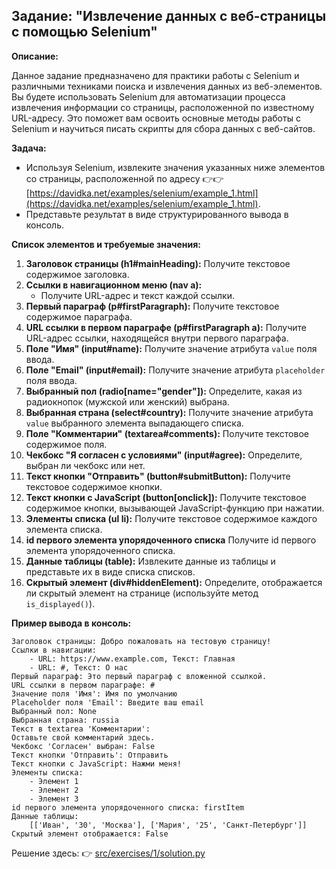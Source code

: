 ## Задание: "Извлечение данных с веб-страницы с помощью Selenium"

**Описание:**

Данное задание предназначено для практики работы с Selenium и различными техниками поиска и извлечения данных из веб-элементов.
Вы будете использовать Selenium для автоматизации процесса извлечения информации со страницы, 
расположенной по известному URL-адресу. Это поможет вам освоить основные методы работы с Selenium и научиться писать скрипты для 
сбора данных с веб-сайтов.

**Задача:**

- Используя Selenium, извлеките значения указанных ниже элементов со страницы, 
расположенной по адресу 👉👉 [https://davidka.net/examples/selenium/example_1.html](https://davidka.net/examples/selenium/example_1.html). 
- Представьте результат в виде структурированного вывода в консоль.

**Список элементов и требуемые значения:**

1.  **Заголовок страницы (h1#mainHeading):** Получите текстовое содержимое заголовка.
2.  **Ссылки в навигационном меню (nav a):**
    *   Получите URL-адрес и текст каждой ссылки.
3.  **Первый параграф (p#firstParagraph):** Получите текстовое содержимое параграфа.
4.  **URL ссылки в первом параграфе (p#firstParagraph a):** Получите URL-адрес ссылки, находящейся внутри первого параграфа.
5.  **Поле "Имя" (input#name):** Получите значение атрибута `value` поля ввода.
6.  **Поле "Email" (input#email):** Получите значение атрибута `placeholder` поля ввода.
7.  **Выбранный пол (radio[name="gender"]):** Определите, какая из радиокнопок (мужской или женский) выбрана.
8.  **Выбранная страна (select#country):** Получите значение атрибута `value` выбранного элемента выпадающего списка.
9.  **Поле "Комментарии" (textarea#comments):** Получите текстовое содержимое поля.
10. **Чекбокс "Я согласен с условиями" (input#agree):** Определите, выбран ли чекбокс или нет.
11. **Текст кнопки "Отправить" (button#submitButton):** Получите текстовое содержимое кнопки.
12. **Текст кнопки с JavaScript (button[onclick]):** Получите текстовое содержимое кнопки, вызывающей JavaScript-функцию при нажатии.
13. **Элементы списка (ul li):** Получите текстовое содержимое каждого элемента списка.
14. **id первого элемента упорядоченного списка** Получите id первого элемента упорядоченного списка.
15. **Данные таблицы (table):** Извлеките данные из таблицы и представьте их в виде списка списков.
16. **Скрытый элемент (div#hiddenElement):** Определите, отображается ли скрытый элемент на странице (используйте метод `is_displayed()`).



**Пример вывода в консоль:**

```
Заголовок страницы: Добро пожаловать на тестовую страницу!
Ссылки в навигации:
    - URL: https://www.example.com, Текст: Главная
    - URL: #, Текст: О нас
Первый параграф: Это первый параграф с вложенной ссылкой.
URL ссылки в первом параграфе: #
Значение поля 'Имя': Имя по умолчанию
Placeholder поля 'Email': Введите ваш email
Выбранный пол: None
Выбранная страна: russia
Текст в textarea 'Комментарии':
Оставьте свой комментарий здесь.
Чекбокс 'Согласен' выбран: False
Текст кнопки 'Отправить': Отправить
Текст кнопки с JavaScript: Нажми меня!
Элементы списка:
    - Элемент 1
    - Элемент 2
    - Элемент 3
id первого элемента упорядоченного списка: firstItem
Данные таблицы:
    [['Иван', '30', 'Москва'], ['Мария', '25', 'Санкт-Петербург']]
Скрытый элемент отображается: False
```

Решение здесь: 👉 [src/exercises/1/solution.py](https://github.com/hypo69/selenim_examples/blob/master/src/exercises/1/solving.py)